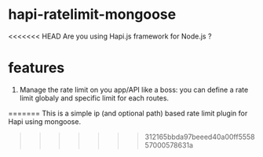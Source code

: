 # hapi-ratelimit-mongoose
<<<<<<< HEAD
Are you using Hapi.js framework for Node.js ?


# features
1. Manage the rate limit on you app/API like a boss: you can define a rate limit globaly and specific limit for each routes.

=======
This is a simple ip (and optional path) based rate limit plugin for Hapi using mongoose.
>>>>>>> 312165bbda97beeed40a00ff555857000578631a

